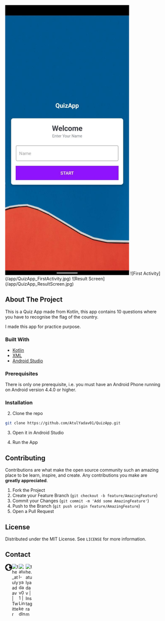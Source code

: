 
<img src="app/QuizApp_HomePage.jpg" width="400">
![First Activity](/app/QuizApp_FirstActivity.jpg)
![Result Screen](/app/QuizApp_ResultScreen.jpg)






<!-- ABOUT THE PROJECT -->
## About The Project
This is a Quiz App made from Kotlin, this app contains 10 questions where you have to recognise the flag of the country.

I made this app for practice purpose.

### Built With

* [Kotlin](https://kotlinlang.org/)
* [XML](www.xml.com)
* [Android Studio](https://developer.android.com/studio?hl=es)

### Prerequisites

There is only one prerequisite, i.e. you must have an Android Phone running on Android version 4.4.0 or higher.


### Installation

2. Clone the repo
```sh
git clone https://github.com/AtulYadav01/QuizApp.git
```
3. Open it in Android Studio

4. Run the App








<!-- CONTRIBUTING -->
## Contributing

Contributions are what make the open source community such an amazing place to be learn, inspire, and create. Any contributions you make are **greatly appreciated**.

1. Fork the Project
2. Create your Feature Branch (`git checkout -b feature/AmazingFeature`)
3. Commit your Changes (`git commit -m 'Add some AmazingFeature'`)
4. Push to the Branch (`git push origin feature/AmazingFeature`)
5. Open a Pull Request



<!-- LICENSE -->
## License

Distributed under the MIT License. See `LICENSE` for more information.



<!-- CONTACT -->
## Contact

[<img align="left" alt="https://atulyadav01.github.io/atul-yadav-portfolio/" width="22px" src="https://raw.githubusercontent.com/iconic/open-iconic/master/svg/globe.svg" />][website]
[<img align="left" alt="the_atulyadav | Twitter" width="22px" src="https://cdn.jsdelivr.net/npm/simple-icons@v3/icons/twitter.svg" />][twitter]
[<img align="left" alt="atul-yadav01 | LinkedIn" width="22px" src="https://cdn.jsdelivr.net/npm/simple-icons@v3/icons/linkedin.svg" />][linkedin]
[<img align="left" alt="the.atulyadav | Instagram" width="22px" src="https://cdn.jsdelivr.net/npm/simple-icons@v3/icons/instagram.svg" />][instagram]


[website]: https://atulyadav01.github.io/atul-yadav-portfolio/
[twitter]: https://twitter.com/the_atulyadav
[instagram]: https://instagram.com/the.atulyadav
[linkedin]: https://linkedin.com/in/atul-yadav01









<!-- MARKDOWN LINKS & IMAGES -->
<!-- https://www.markdownguide.org/basic-syntax/#reference-style-links -->
[contributors-shield]: https://img.shields.io/github/contributors/othneildrew/Best-README-Template.svg?style=flat-square
[contributors-url]: https://github.com/othneildrew/Best-README-Template/graphs/contributors
[forks-shield]: https://img.shields.io/github/forks/othneildrew/Best-README-Template.svg?style=flat-square
[forks-url]: https://github.com/othneildrew/Best-README-Template/network/members
[stars-shield]: https://img.shields.io/github/stars/othneildrew/Best-README-Template.svg?style=flat-square
[stars-url]: https://github.com/othneildrew/Best-README-Template/stargazers
[issues-shield]: https://img.shields.io/github/issues/othneildrew/Best-README-Template.svg?style=flat-square
[issues-url]: https://github.com/othneildrew/Best-README-Template/issues
[license-shield]: https://img.shields.io/github/license/othneildrew/Best-README-Template.svg?style=flat-square
[license-url]: https://github.com/othneildrew/Best-README-Template/blob/master/LICENSE.txt
[linkedin-shield]: https://img.shields.io/badge/-LinkedIn-black.svg?style=flat-square&logo=linkedin&colorB=555
[linkedin-url]: https://linkedin.com/in/othneildrew
[product-screenshot]: images/screenshot.png

